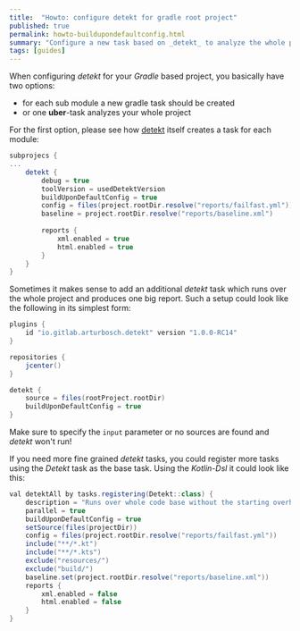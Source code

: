 ```yaml
---
title:  "Howto: configure detekt for gradle root project"
published: true
permalink: howto-buildupondefaultconfig.html
summary: "Configure a new task based on _detekt_ to analyze the whole project on one run."
tags: [guides]
---
```


When configuring _detekt_ for your _Gradle_ based project, you basically have two options:
- for each sub module a new gradle task should be created
- or one __uber__-task analyzes your whole project

<!-- truncate -->

For the first option, please see how [detekt](https://github.com/detekt/detekt) itself creates a task for each module:
```gradle
subprojecs {
...
    detekt {
        debug = true
        toolVersion = usedDetektVersion
        buildUponDefaultConfig = true
        config = files(project.rootDir.resolve("reports/failfast.yml"))
        baseline = project.rootDir.resolve("reports/baseline.xml")
    
        reports {
            xml.enabled = true
            html.enabled = true
        }
    }
}
```

Sometimes it makes sense to add an additional _detekt_ task which runs over the whole project and produces one big report. 
Such a setup could look like the following in its simplest form:
```gradle
plugins {
    id "io.gitlab.arturbosch.detekt" version "1.0.0-RC14"
}

repositories {
    jcenter()
}

detekt {
    source = files(rootProject.rootDir)
    buildUponDefaultConfig = true
}
```
Make sure to specify the `input` parameter or no sources are found and _detekt_ won't run!

If you need more fine grained _detekt_ tasks, you could register more tasks using the _Detekt_ task as the base task.
Using the _Kotlin-Dsl_ it could look like this:
```gradle
val detektAll by tasks.registering(Detekt::class) {
    description = "Runs over whole code base without the starting overhead for each module."
    parallel = true
    buildUponDefaultConfig = true
    setSource(files(projectDir))
    config = files(project.rootDir.resolve("reports/failfast.yml"))
    include("**/*.kt")
    include("**/*.kts")
    exclude("resources/")
    exclude("build/")
    baseline.set(project.rootDir.resolve("reports/baseline.xml"))
    reports {
        xml.enabled = false
        html.enabled = false
    }
}
```
